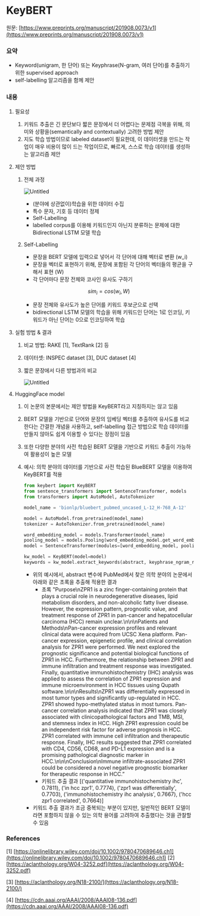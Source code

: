 # KeyBERT

원문: [https://www.preprints.org/manuscript/201908.0073/v1](https://www.preprints.org/manuscript/201908.0073/v1) 

### 요약

- Keyword(unigram, 한 단어) 또는 Keyphrase(N-gram, 여러 단어)를 추출하기 위한 supervised approach
- self-labelling 알고리즘을 함께 제안

### 내용

1. 필요성
    1. 키워드 추출은 긴 문단보다 짧은 문장에서 더 어렵다는 문제점 극복을 위해, 의미와 상황을(semantically and contextually) 고려한 방법 제안
    2. 지도 학습 방법이므로 labeled dataset이 필요한데, 이 데이터셋을 만드는 작업이 매우 비용이 많이 드는 작업이므로, 빠르게, 스스로 학습 데이터를 생성하는 알고리즘 제안
2. 제안 방법
    1. 전체 과정
        
        ![Untitled](KeyBERT%20649acf0bcade4c73a848c8d1e7472909/Untitled.png)
        
        - (분야에 상관없이)학습을 위한 데이터 수집
        - 특수 문자, 기호 등 데이터 정제
        - Self-Labelling
        - labelled corpus를 이용해 키워드인지 아닌지 분류하는 문제에 대한 Bidirectional LSTM 모델 학습
    2. Self-Labelling
        - 문장을 BERT 모델에 입력으로 넣어서 각 단어에 대해 벡터로 변환 (w_i)
        - 문장을 벡터로 표현하기 위해, 문장에 포함된 각 단어의 벡터들의 평균을 구해서 표현 (W)
        - 각 단어마다 문장 전체와 코사인 유사도 구하기
        
        $$
        sim_i = cos(w_i, W)
        $$
        
        - 문장 전체와 유사도가 높은 단어를 키워드 후보군으로 선택
        - bidirectional LSTM 모델의 학습을 위해 키워드인 단어는 1로 인코딩, 키워드가 아닌 단어는 0으로 인코딩하여 학습
3. 실험 방법 & 결과
    1. 비교 방법: RAKE [1], TextRank [2] 등
    2. 데이터셋: INSPEC dataset [3], DUC dataset [4]
    3. 짧은 문장에서 다른 방법과의 비교
        
        ![Untitled](KeyBERT%20649acf0bcade4c73a848c8d1e7472909/Untitled%201.png)
        
    
4. HuggingFace model
    1. 이 논문의 본문에서는 제안 방법을 KeyBERT라고 지칭하지는 않고 있음
    2. BERT 모델을 기반으로 단어와 문장의 임베딩 벡터를 추출하여 유사도를 비교한다는 간결한 개념을 사용하고, self-labelling 접근 방법으로 학습 데이터를 만들지 않아도 쉽게 이용할 수 있다는 장점이 있음
    3. 또한 다양한 분야의 사전 학습된 BERT 모델을 기반으로 키워드 추출이 가능하여 활용성이 높은 모델
    4. 예시: 의학 분야의 데이터를 기반으로 사전 학습된 BlueBERT 모델을 이용하여 KeyBERT를 적용
        
        ```python
        from keybert import KeyBERT
        from sentence_transformers import SentenceTransformer, models
        from transformers import AutoModel, AutoTokenizer
        
        model_name = 'bionlp/bluebert_pubmed_uncased_L-12_H-768_A-12'
        
        model = AutoModel.from_pretrained(model_name)
        tokenizer = AutoTokenizer.from_pretrained(model_name)
        
        word_embedding_model = models.Transformer(model_name)
        pooling_model = models.Pooling(word_embedding_model.get_word_embedding_dimension())
        model = SentenceTransformer(modules=[word_embedding_model, pooling_model])
        
        kw_model = KeyBERT(model=model)
        keywords = kw_model.extract_keywords(abstract, keyphrase_ngram_range=(1, 3), stop_words=None, diversity=0.5)
        ```
        
        - 위의 예시에서, abstract 변수에 PubMed에서 찾은 의학 분야의 논문에서 아래와 같은 초록을 추출해 적용한 결과
            - 초록
            "Purpose\nZPR1 is a zinc finger-containing protein that plays a crucial role in neurodegenerative diseases, lipid metabolism disorders, and non-alcoholic fatty liver disease. However, the expression pattern, prognostic value, and treatment response of ZPR1 in pan-cancer and hepatocellular carcinoma (HCC) remain unclear.\n\n\nPatients and Methods\nPan-cancer expression profiles and relevant clinical data were acquired from UCSC Xena platform. Pan-cancer expression, epigenetic profile, and clinical correlation analysis for ZPR1 were performed. We next explored the prognostic significance and potential biological functions of ZPR1 in HCC. Furthermore, the relationship between ZPR1 and immune infiltration and treatment response was investigated. Finally, quantitative immunohistochemistry (IHC) analysis was applied to assess the correlation of ZPR1 expression and immune microenvironment in HCC tissues using Qupath software.\n\n\nResults\nZPR1 was differentially expressed in most tumor types and significantly up-regulated in HCC. ZPR1 showed hypo-methylated status in most tumors. Pan-cancer correlation analysis indicated that ZPR1 was closely associated with clinicopathological factors and TMB, MSI, and stemness index in HCC. High ZPR1 expression could be an independent risk factor for adverse prognosis in HCC. ZPR1 correlated with immune cell infiltration and therapeutic response. Finally, IHC results suggested that ZPR1 correlated with CD4, CD56, CD68, and PD-L1 expression and is a promising pathological diagnostic marker in HCC.\n\n\nConclusion\nImmune infiltrate-associated ZPR1 could be considered a novel negative prognostic biomarker for therapeutic response in HCC.”
            - 키워드 추출 결과
            [('quantitative immunohistochemistry ihc', 0.7811), ('in hcc zpr1', 0.7774), ('zpr1 was differentially', 0.7703), ('immunohistochemistry ihc analysis', 0.7667), ('hcc zpr1 correlated', 0.7664)]
        - 키워드 추출 결과가 조금 중복되는 부분이 있지만, 일반적인 BERT 모델이라면 포함하지 않을 수 있는 의학 용어를 고려하여 추출했다는 것을 관찰할 수 있음

### References

[1] [https://onlinelibrary.wiley.com/doi/10.1002/9780470689646.ch1](https://onlinelibrary.wiley.com/doi/10.1002/9780470689646.ch1)
[2] [https://aclanthology.org/W04-3252.pdf](https://aclanthology.org/W04-3252.pdf)

[3] [https://aclanthology.org/N18-2100/](https://aclanthology.org/N18-2100/)

[4] [https://cdn.aaai.org/AAAI/2008/AAAI08-136.pdf](https://cdn.aaai.org/AAAI/2008/AAAI08-136.pdf)